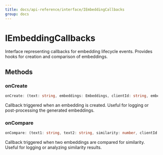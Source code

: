 ```yaml
---
title: docs/api-reference/interface/IEmbeddingCallbacks
group: docs
---
```


# IEmbeddingCallbacks

Interface representing callbacks for embedding lifecycle events.
Provides hooks for creation and comparison of embeddings.

## Methods

### onCreate

```ts
onCreate: (text: string, embeddings: Embeddings, clientId: string, embeddingName: string) => void
```

Callback triggered when an embedding is created.
Useful for logging or post-processing the generated embeddings.

### onCompare

```ts
onCompare: (text1: string, text2: string, similarity: number, clientId: string, embeddingName: string) => void
```

Callback triggered when two embeddings are compared for similarity.
Useful for logging or analyzing similarity results.
